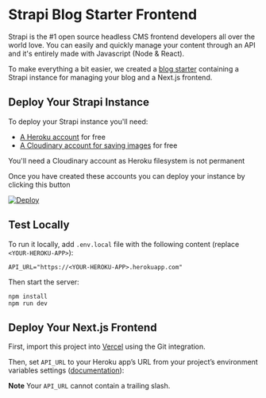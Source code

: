 # Strapi Blog Starter Frontend

Strapi is the #1 open source headless CMS frontend developers all over the world love. You can easily and quickly manage your content through an API and it's entirely made with Javascript (Node & React).

To make everything a bit easier, we created a [blog starter](https://github.com/strapi/strapi-starter-next-blog) containing a Strapi instance for managing your blog and a Next.js frontend.

## Deploy Your Strapi Instance

To deploy your Strapi instance you'll need:

- [A Heroku account](https://signup.heroku.com/) for free
- [A Cloudinary account for saving images](https://cloudinary.com/users/register/free) for free

You'll need a Cloudinary account as Heroku filesystem is not permanent

Once you have created these accounts you can deploy your instance by clicking this button

[![Deploy](https://www.herokucdn.com/deploy/button.svg)](https://heroku.com/deploy?template=https://github.com/strapi/strapi-starter-next-blog)

## Test Locally

To run it locally, add `.env.local` file with the following content (replace `<YOUR-HEROKU-APP>`):

```
API_URL="https://<YOUR-HEROKU-APP>.herokuapp.com"
```

Then start the server:

```
npm install
npm run dev
```

## Deploy Your Next.js Frontend

First, import this project into [Vercel](http://vercel.com/) using the Git integration.

Then, set `API_URL` to your Heroku app’s URL from your project’s environment variables settings ([documentation](https://vercel.com/docs/v2/build-step#environment-variables)):

**Note** Your `API_URL` cannot contain a trailing slash.
